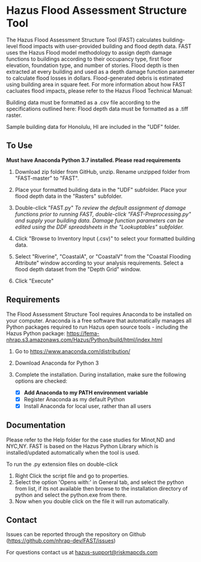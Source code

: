 # Hazus Flood Assessment Structure Tool

The Hazus Flood Assessment Structure Tool (FAST) calculates building-level flood impacts with user-provided building and flood depth data. FAST uses the Hazus Flood model methodology to assign depth damage functions to buildings according to their occupancy type, first floor elevation, foundation type, and number of stories. Flood depth is then extracted at every building and used as a depth damage function parameter to calculate flood losses in dollars. Flood-generated debris is estimated using building area in square feet. For more information about how FAST cacluates flood impacts, please refer to the Hazus Flood Technical Manual: 

Building data must be formatted as a .csv file according to the specifications outlined here: Flood depth data must be formatted as a .tiff raster.

Sample building data for Honolulu, HI are included in the "UDF" folder.

## To Use

**Must have Anaconda Python 3.7 installed. Please read requirements**

1. Download zip folder from GitHub, unzip. Rename unzipped folder from "FAST-master" to "FAST".

2. Place your formatted building data in the "UDF" subfolder. Place your flood depth data in the "Rasters" subfolder.

3. Double-click "FAST.py"
*To review the default assignment of damage functions prior to running FAST, double-click "FAST-Preprocessing.py" and supply your building data. Damage function parameters can be edited using the DDF spreadsheets in the "Lookuptables" subfolder.*

4. Click "Browse to Inventory Input (.csv)" to select your formatted building data.

5. Select "Riverine", "CoastalA", or "CoastalV" from the "Coastal Flooding Attribute" window according to your analysis requirements. Select a flood depth dataset from the "Depth Grid" window.

6. Click "Execute"

## Requirements

The Flood Assessment Structure Tool requires Anaconda to be installed on your computer. Anaconda is a free software that automatically manages all Python packages required to run Hazus open source tools - including the Hazus Python package: https://fema-nhrap.s3.amazonaws.com/Hazus/Python/build/html/index.html

1. Go to https://www.anaconda.com/distribution/

2. Download Anaconda for Python 3

3. Complete the installation. During installation, make sure the following options are checked:

   - [x] **Add Anaconda to my PATH environment variable**
   - [x] Register Anaconda as my default Python
   - [x] Install Anaconda for local user, rather than all users

## Documentation

Please refer to the Help folder for the case studies for Minot,ND and NYC,NY. 
FAST is based on the Hazus Python Library which is installed/updated automatically when the tool is used.

To run the .py extension files on double-click

1. Right Click the script file and go to properties. 
2. Select the option 'Opens with:' in General tab, and select the python from list, if its not available then browse to the installation directory of python and select the python.exe from there.
3. Now when you double click on the file it will run automatically.

## Contact

Issues can be reported through the repository on Github (https://github.com/nhrap-dev/FAST/issues)

For questions contact us at hazus-support@riskmapcds.com

